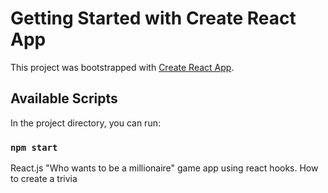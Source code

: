 # Getting Started with Create React App

This project was bootstrapped with [Create React App](https://github.com/facebook/create-react-app).

## Available Scripts

In the project directory, you can run:

### `npm start`


React.js "Who wants to be a millionaire" game app using react hooks. How to create a trivia
